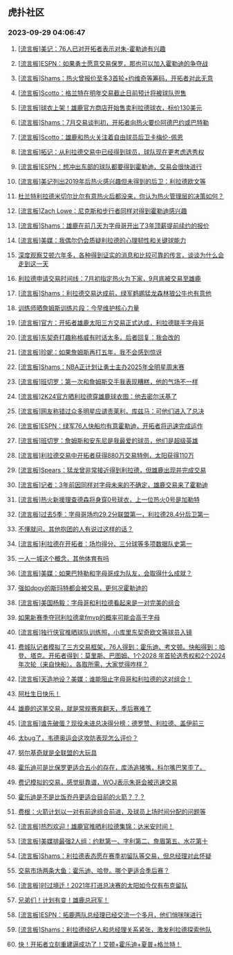 ## 虎扑社区 
### 2023-09-29 04:06:47

1. [[流言板]美记：76人已对开拓者表示对朱-霍勒迪有兴趣](https://bbs.hupu.com/62265538.html)

2. [[流言板]ESPN：如果勇士愿意交易保罗，那也可以加入霍勒迪的争夺战](https://bbs.hupu.com/62264970.html)

3. [[流言板]Shams：热火曾报价至多3首轮+约维奇等筹码，开拓者对此无意](https://bbs.hupu.com/62264475.html)

4. [[流言板]Scotto：格兰特在明年交易截止日前预计将被球队兜售](https://bbs.hupu.com/62264982.html)

5. [[流言板]球衣上架！雄鹿官方商店开始售卖利拉德球衣，标价130美元](https://bbs.hupu.com/62265361.html)

6. [[流言板]Shams：7月交易谈判初，开拓者向热火要价阿德巴约或巴特勒](https://bbs.hupu.com/62264348.html)

7. [[流言板]Scotto：雄鹿和热火关注着自由球员后卫卡梅伦-佩恩](https://bbs.hupu.com/62265364.html)

8. [[流言板]拓记：从利拉德交易中已经得到球员，球队现在更考虑选秀权](https://bbs.hupu.com/62265472.html)

9. [[流言板]ESPN：想冲出东部的球队都要得到霍勒迪，交易会很快进行](https://bbs.hupu.com/62264674.html)

10. [[流言板]美记列出2019年后热火感兴趣但未得到的后卫：利拉德欧文等](https://bbs.hupu.com/62265442.html)

11. [杜兰特利拉德米切尔比尔有意热火后都没来，你认为热火管理层的决策如何？](https://bbs.hupu.com/62261684.html)

12. [[流言板]Zach Lowe：尼克斯和步行者同样对得到霍勒迪感兴趣](https://bbs.hupu.com/62265409.html)

13. [[流言板]Shams：雄鹿在前几天为字母哥开出了3年顶薪提前续约的报价](https://bbs.hupu.com/62264755.html)

14. [[流言板]美媒：我偶尔仍会质疑利拉德的心理韧性和关键球能力](https://bbs.hupu.com/62265459.html)

15. [深度观察艾顿六年多，各种得到证实的消息和比较可靠的传言，谈谈为什么会走到这一天](https://bbs.hupu.com/62260494.html)

16. [利拉德申请交易时间线：7月初指定热火为下家，9月底被交易至雄鹿](https://bbs.hupu.com/62260408.html)

17. [[流言板]Shams：利拉德交易达成前，绿军鹈鹕猛龙森林狼公牛也有意他](https://bbs.hupu.com/62264545.html)

18. [训练师晒詹姆斯训练片段：今早维护核心力量](https://bbs.hupu.com/62266066.html)

19. [[流言板]官方：开拓者雄鹿太阳三方交易正式达成，利拉德联手字母哥](https://bbs.hupu.com/62254419.html)

20. [[流言板]东契奇打趣称格威有时话太多，后者回复：我会改的](https://bbs.hupu.com/62265341.html)

21. [[流言板]珍妮：如果詹姆斯再打五年，我不会感到惊讶](https://bbs.hupu.com/62259273.html)

22. [[流言板]Shams：NBA正计划让勇士主办2025年全明星周末赛](https://bbs.hupu.com/62266277.html)

23. [[流言板]班切罗：第一次和詹姆斯交手我表现糟糕，他的气场不一样](https://bbs.hupu.com/62260625.html)

24. [[流言板]2K24官方晒利拉德穿雄鹿球衣图：他去密尔沃基了️](https://bbs.hupu.com/62265187.html)

25. [[流言板]网友称错过众多明星应谴责莱利，库兹马：可他们进入了总决](https://bbs.hupu.com/62265177.html)

26. [[流言板]ESPN：绿军76人快船均有意霍勒迪，开拓者将迅速完成运作](https://bbs.hupu.com/62266341.html)

27. [[流言板]班切罗：詹姆斯和安东尼是我最爱的球员，他们是超级英雄](https://bbs.hupu.com/62260440.html)

28. [[流言板]利拉德交易中开拓者获得880万交易特例，太阳获得110万](https://bbs.hupu.com/62264796.html)

29. [[流言板]Spears：猛龙曾非常接近得到利拉德，但雄鹿出现并完成交易](https://bbs.hupu.com/62264837.html)

30. [[流言板]记者：3年前因同样对字母未来的不确定，雄鹿交易来了霍勒迪](https://bbs.hupu.com/62264814.html)

31. [[流言板]热火新援理查德森将身穿0号球衣，上一位热火0号是加勒特](https://bbs.hupu.com/62265085.html)

32. [[流言板]过去5季：字母哥场均29.2分联盟第一，利拉德28.4分后卫第一](https://bbs.hupu.com/62257860.html)

33. [不懂就问，其他抱团的人有说过这样的话？](https://bbs.hupu.com/62266125.html)

34. [[流言板]利拉德在开拓者：场均得分、三分球等多项数据队史第一](https://bbs.hupu.com/62264533.html)

35. [一人一城这个概念，其他体育有吗](https://bbs.hupu.com/62266238.html)

36. [[流言板]美媒：如果巴特勒和字母哥成为队友，会取得什么成就？](https://bbs.hupu.com/62265305.html)

37. [强如dpoy的斯玛特都会被交易，更何况霍勒迪的](https://bbs.hupu.com/62266178.html)

38. [[流言板]美国杨毅：字母哥和利拉德看起来是一对完美的组合](https://bbs.hupu.com/62265094.html)

39. [如果新赛季夺冠利拉德拿fmvp的概率可能会高于字母](https://bbs.hupu.com/62264434.html)

40. [[流言板]独行侠官推晒球队训练照，小库里东契奇欧文等球员入镜](https://bbs.hupu.com/62265217.html)

41. [费城队记者模拟了三方交易框架，76人得到：霍乐迪、考文顿。快船得到：哈登、塔克。开拓者得到：莫里斯、巴图姆、1个2028 年首轮选秀权和2个2024 年次轮（来自快船）。各取所需，大家觉得咋样？](https://bbs.hupu.com/62265907.html)

42. [[流言板]天造地设？美媒：谁能阻止字母哥和利拉德的这对组合！](https://bbs.hupu.com/62264856.html)

43. [阿杜生日快乐！](https://bbs.hupu.com/62265968.html)

44. [雄鹿的这笔交易，就是常规赛爽翻天，季后赛难了](https://bbs.hupu.com/62265984.html)

45. [[流言板]谁先破蛋？现役未进总决得分榜：德罗赞、利拉德、盖伊前三](https://bbs.hupu.com/62258678.html)

46. [太bug了，韦德奥运会这攻防表现怎么评价？](https://bbs.hupu.com/62263969.html)

47. [努尔基奇就是全联盟的大玩具](https://bbs.hupu.com/62266111.html)

48. [霍乐迪可是比保罗更适合五小的存在，库汤追猪嘴，科尔嘴巴笑歪了。](https://bbs.hupu.com/62265945.html)

49. [费记模拟的交易，感觉挺靠谱，WOJ表示朱哥会被迅速交易](https://bbs.hupu.com/62265883.html)

50. [霍乐迪是不是比饭乔丹更适合目前的火箭？？？](https://bbs.hupu.com/62265408.html)

51. [费根：火箭计划以一对有前途组合前进，及球员上场时间分配的问题等](https://bbs.hupu.com/62262941.html)

52. [[流言板]热烈欢迎！雄鹿官推晒利拉德集锦：达米安时间！](https://bbs.hupu.com/62257449.html)

53. [[流言板]美媒排最强2人组：约默第一、字利第二、詹眉第五、水花第十](https://bbs.hupu.com/62255452.html)

54. [[流言板]Shams：利拉德表态愿在赛季初留队等交易，但总经理对此怀疑](https://bbs.hupu.com/62264388.html)

55. [交易市场两条大鱼：霍乐迪、哈登。哪个更适合季后赛？](https://bbs.hupu.com/62264668.html)

56. [[流言板]时过境迁！2021年打进总决赛的太阳如今仅有布克留队](https://bbs.hupu.com/62255901.html)

57. [兄弟们！计划有变！雄鹿总冠军！](https://bbs.hupu.com/62265238.html)

58. [[流言板]ESPN：拓鹿两队总经理已经交流一个多月，他们悄咪咪进行](https://bbs.hupu.com/62254713.html)

59. [[流言板]Shams：利拉德经纪人和总经理关系紧张，激发利拉德探索他队](https://bbs.hupu.com/62264663.html)

60. [快！开拓者立刻重建逼成功了！艾顿+霍乐迪+夏普+格兰特！](https://bbs.hupu.com/62260656.html)

